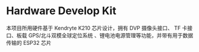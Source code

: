 # Hardware Develop Kit

本项目所用硬件基于 Kendryte K210 芯片设计，拥有 DVP 摄像头接口、 TF 卡接口、板载 GPS/北斗双模全球定位系统 、锂电池电源管理等功能，并带有用于数据传输的 ESP32 芯片